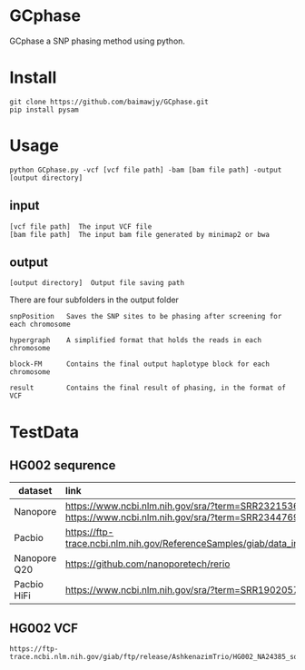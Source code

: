 # GCphase
GCphase a SNP phasing method using python.

# Install
```
git clone https://github.com/baimawjy/GCphase.git
pip install pysam
```

# Usage

```
python GCphase.py -vcf [vcf file path] -bam [bam file path] -output [output directory]
```
## input
```
[vcf file path]  The input VCF file
[bam file path]  The input bam file generated by minimap2 or bwa
```
## output
```
[output directory]  Output file saving path
```
There are four subfolders in the output folder
```
snpPosition   Saves the SNP sites to be phasing after screening for each chromosome

hypergraph    A simplified format that holds the reads in each chromosome

block-FM      Contains the final output haplotype block for each chromosome

result        Contains the final result of phasing, in the format of VCF
```

# TestData
## HG002 sequrence
| dataset | link |
|---------|:-----|
| Nanopore | https://www.ncbi.nlm.nih.gov/sra/?term=SRR23215364 <br> https://www.ncbi.nlm.nih.gov/sra/?term=SRR23447694 |
| Pacbio | https://ftp-trace.ncbi.nlm.nih.gov/ReferenceSamples/giab/data_indexes/AshkenazimTrio/sequence.index.AJtrio_PacBio_CCS_15kb_20kb_chemistry2_02112020.HG002 |
| Nanopore Q20 | https://github.com/nanoporetech/rerio |
| Pacbio HiFi | https://www.ncbi.nlm.nih.gov/sra/?term=SRR19020573 |

## HG002 VCF
```
https://ftp-trace.ncbi.nlm.nih.gov/giab/ftp/release/AshkenazimTrio/HG002_NA24385_son/NISTv4.2.1/GRCh38/HG002_GRCh38_1_22_v4.2.1_benchmark.vcf.gz
```
